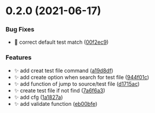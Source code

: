 # 0.2.0 (2021-06-17)

### Bug Fixes

- 🐛 correct default test match ([00f2ec9](https://github.com/wjgogogo/vscode-find-test-file/commit/00f2ec962406a70514ae33db0b046a49d0f540c1))

### Features

- ✨ add creat test file command ([a19d8df](https://github.com/wjgogogo/vscode-find-test-file/commit/a19d8dfdfc92261c8d9b992d0ec794eb7e61880c))
- ✨ add create option when search for test file ([944f01c](https://github.com/wjgogogo/vscode-find-test-file/commit/944f01ce0787847886f39d97a2ca32c47d8995a8))
- ✨ add function of jump to source/test file ([d1715ac](https://github.com/wjgogogo/vscode-find-test-file/commit/d1715acfb1eb7c5fd25e03a9ddfd9b3cdfed46ba))
- ✨ create test file if not find ([7a6f6a3](https://github.com/wjgogogo/vscode-find-test-file/commit/7a6f6a3e52dd2834e4d4790ba1fb7df2263e1403))
- ✨ add cfg ([1a1827a](https://github.com/wjgogogo/vscode-find-test-file/commit/1a1827ac05dcf9150e0275fb09045c3701175399))
- ✨ add validate function ([eb00bfe](https://github.com/wjgogogo/vscode-find-test-file/commit/eb00bfe888b3741891b37c2fb57832d5b844ac43))
